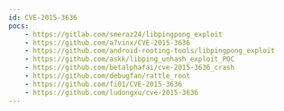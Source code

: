 ```yaml
---
id: CVE-2015-3636
pocs:
    - https://gitlab.com/smeraz24/libpingpong_exploit
    - https://github.com/a7vinx/CVE-2015-3636
    - https://github.com/android-rooting-tools/libpingpong_exploit
    - https://github.com/askk/libping_unhash_exploit_POC
    - https://github.com/betalphafai/cve-2015-3636_crash
    - https://github.com/debugfan/rattle_root
    - https://github.com/fi01/CVE-2015-3636
    - https://github.com/ludongxu/cve-2015-3636
---
```

